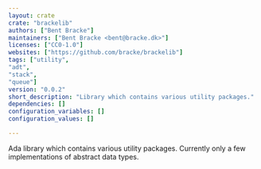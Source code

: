 ```yaml
---
layout: crate
crate: "brackelib"
authors: ["Bent Bracke"]
maintainers: ["Bent Bracke <bent@bracke.dk>"]
licenses: ["CC0-1.0"]
websites: ["https://github.com/bracke/brackelib"]
tags: ["utility",
"adt",
"stack",
"queue"]
version: "0.0.2"
short_description: "Library which contains various utility packages."
dependencies: []
configuration_variables: []
configuration_values: []

---
```

Ada library which contains various utility packages. Currently only a few implementations of abstract data types.

